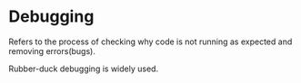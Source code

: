 # Debugging

Refers to the process of checking why code is not running as expected and removing errors(bugs).

Rubber-duck debugging is widely used.

